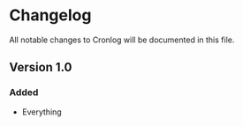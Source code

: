 # Changelog

All notable changes to Cronlog will be documented in this file.

## Version 1.0

### Added
- Everything
